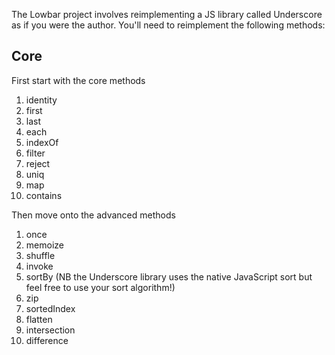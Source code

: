 The Lowbar project involves reimplementing a JS library called Underscore as if you were the author. You'll need to reimplement the following methods:

## Core

First start with the core methods

1. identity
2. first
3. last
4. each
5. indexOf
6. filter
7. reject
8. uniq
9. map
10. contains

Then move onto the advanced methods

1. once
2. memoize
3. shuffle
4. invoke
5. sortBy (NB the Underscore library uses the native JavaScript sort but feel free to use your sort algorithm!)
6. zip
7. sortedIndex
8. flatten
9. intersection
10. difference


